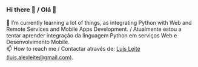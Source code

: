 ### Hi there 👋 / Olá 👋

🌱 I’m currently learning a lot of things, as integrating Python with Web and Remote Services and Mobile Apps Development. / Atualmente estou a tentar aprender integração da linguagem Python em serviços Web e Desenvolvimento Mobile.
<br>
📫 How to reach me / Contactar através de: [Luís Leite (luis.alexleite@gmail.com)](mailto:luis.alexleite@gmail.com?subject=Contacting%20From%20GitHub).
